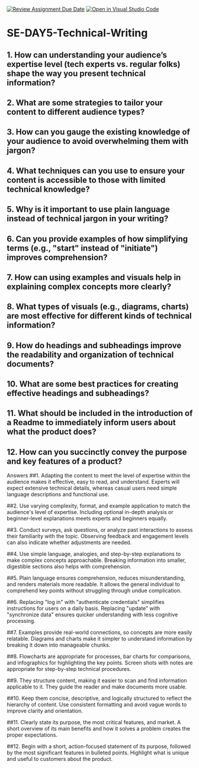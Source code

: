 [![Review Assignment Due Date](https://classroom.github.com/assets/deadline-readme-button-22041afd0340ce965d47ae6ef1cefeee28c7c493a6346c4f15d667ab976d596c.svg)](https://classroom.github.com/a/zsAR-pyY)
[![Open in Visual Studio Code](https://classroom.github.com/assets/open-in-vscode-2e0aaae1b6195c2367325f4f02e2d04e9abb55f0b24a779b69b11b9e10269abc.svg)](https://classroom.github.com/online_ide?assignment_repo_id=18521608&assignment_repo_type=AssignmentRepo)
# SE-DAY5-Technical-Writing
## 1. How can understanding your audience’s expertise level (tech experts vs. regular folks) shape the way you present technical information?
## 2. What are some strategies to tailor your content to different audience types?
## 3. How can you gauge the existing knowledge of your audience to avoid overwhelming them with jargon?
## 4. What techniques can you use to ensure your content is accessible to those with limited technical knowledge?
## 5. Why is it important to use plain language instead of technical jargon in your writing?
## 6. Can you provide examples of how simplifying terms (e.g., "start" instead of "initiate") improves comprehension?
## 7. How can using examples and visuals help in explaining complex concepts more clearly?
## 8. What types of visuals (e.g., diagrams, charts) are most effective for different kinds of technical information?
## 9. How do headings and subheadings improve the readability and organization of technical documents?
## 10. What are some best practices for creating effective headings and subheadings?
## 11. What should be included in the introduction of a Readme to immediately inform users about what the product does?
## 12. How can you succinctly convey the purpose and key features of a product?

Answers
##1. Adapting the content to meet the level of expertise within the audience makes it effective, easy to read, and understand. Experts will expect extensive technical details, whereas casual users need simple language descriptions and functional use.

##2. Use varying complexity, format, and example application to match the audience's level of expertise. Including optional in-depth analysis or beginner-level explanations meets experts and beginners equally.

##3. Conduct surveys, ask questions, or analyze past interactions to assess their familiarity with the topic. Observing feedback and engagement levels can also indicate whether adjustments are needed.

##4. Use simple language, analogies, and step-by-step explanations to make complex concepts approachable. Breaking information into smaller, digestible sections also helps with comprehension.

##5. Plain language ensures comprehension, reduces misunderstanding, and renders materials more readable. It allows the general individual to comprehend key points without struggling through undue complication.

##6. Replacing "log in" with "authenticate credentials" simplifies instructions for users on a daily basis. Replacing "update" with "synchronize data" ensures quicker understanding with less cognitive processing.

##7. Examples provide real-world connections, so concepts are more easily relatable. Diagrams and charts make it simpler to understand information by breaking it down into manageable chunks.

##8. Flowcharts are appropriate for processes, bar charts for comparisons, and infographics for highlighting the key points. Screen shots with notes are appropriate for step-by-step technical procedures.

##9. They structure content, making it easier to scan and find information applicable to it. They guide the reader and make documents more usable.

##10. Keep them concise, descriptive, and logically structured to reflect the hierarchy of content. Use consistent formatting and avoid vague words to improve clarity and orientation.

##11. Clearly state its purpose, the most critical features, and market. A short overview of its main benefits and how it solves a problem creates the proper expectations.

##12. Begin with a short, action-focused statement of its purpose, followed by the most significant features in bulleted points. Highlight what is unique and useful to customers about the product.
